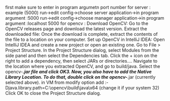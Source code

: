 first make sure to enter in program argumetn port number for server : example (5000)
run->edit config->choose server application->in program argument :5000
run->edit config->choose manager application->in program argument :localhost 5000
for opencv :
Download OpenCV: Go to the OpenCV releases page and download the latest version.
Extract the downloaded file: Once the download is complete, extract the contents of the file to a location on your computer.
Set up OpenCV in IntelliJ IDEA:
Open IntelliJ IDEA and create a new project or open an existing one.
Go to File > Project Structure.
In the Project Structure dialog, select Modules from the side panel and then select the Dependencies tab.
Click the + icon on the right to add a dependency, then select JARs or directories....
Navigate to the location where you extracted OpenCV, and go to build/java. Select the opencv-***.jar file and click OK3.
Now, you also have to add the Native Library Location. To do that, double click on the opencv-***.jar (currently selected above).
in VM from modify option add :-Djava.library.path=C:\opencv\build\java\x64 (change it if your system 32)
Click OK to close the Project Structure dialog.
